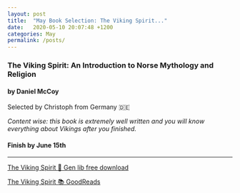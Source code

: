 ```yaml
---
layout: post
title:  "May Book Selection: The Viking Spirit..."
date:   2020-05-10 20:07:48 +1200
categories: May
permalink: /posts/
---
```


### The Viking Spirit: An Introduction to Norse Mythology and Religion
#### by Daniel McCoy


Selected by Christoph from Germany 🇩🇪

*Content wise: this book is extremely well written and you will know everything about Vikings after you finished.*

#### Finish by June 15th
---

[The Viking Spirit 🔗 Gen lib free download](https://libgen.is/book/index.php?md5=47A9AC359DC8308BB7ED484F87652338)

[The Viking Spirit 📚 GoodReads](https://www.goodreads.com/book/show/30359031-the-viking-spirit)




<!-- {% highlight ruby %}
def print_hi(name)
  puts "Hi, #{name}"
end
print_hi('Tom')
#=> prints 'Hi, Tom' to STDOUT.
{% endhighlight %} -->

<!-- Check out the [Jekyll docs][jekyll-docs] for more info on how to get the most out of Jekyll. File all bugs/feature requests at [Jekyll’s GitHub repo][jekyll-gh]. If you have questions, you can ask them on [Jekyll Talk][jekyll-talk].

[jekyll-docs]: https://jekyllrb.com/docs/home
[jekyll-gh]:   https://github.com/jekyll/jekyll
[jekyll-talk]: https://talk.jekyllrb.com/ -->
